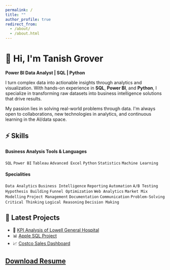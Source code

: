 ```yaml
---
permalink: /
title: ""
author_profile: true
redirect_from:
  - /about/
  - /about.html
---
```


# 👋 Hi, I'm Tanish Grover  
**Power BI Data Analyst | SQL | Python**

I turn complex data into actionable insights through analytics and visualization. With hands-on experience in **SQL**, **Power BI**, and **Python**, I specialize in transforming raw datasets into business intelligence solutions that drive results.

My passion lies in solving real-world problems through data. I'm always open to collaborations, new technologies in analytics, and continuous learning in the AI/data space.


## ⚡ Skills

#### **Business Analysis Tools & Languages**  
 `SQL` `Power BI` `Tableau` `Advanced Excel` `Python` `Statistics` `Machine Learning`

#### **Specialities**  
 `Data Analytics` `Business Intelligence` `Reporting` `Automation` `A/B Testing` `Hypothesis Building` `Funnel Optimization` `Web Analytics` `Market Mix Modelling` `Project Management` `Documentation` `Communication` `Problem-Solving` `Critical Thinking` `Logical Reasoning` `Decision Making`

## 🚀 Latest Projects


- 🏥 [KPI Analysis of Lowell General Hospital](/portfolio/Lowell-general-hospital-analysis/)
- 📊 [Apple SQL Project](/portfolio/Apple-SQL-Project/)
- 📈 [Costco Sales Dashboard](/portfolio/Costco-Sales-Dashboard/)


## [Download Resume](https://tanish8851.github.io/Portfolio//files/tanish_grover_resume.pdf)



